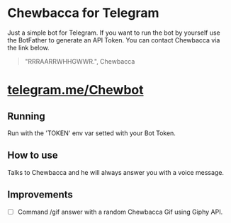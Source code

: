 # Chewbacca for Telegram
Just a simple bot for Telegram. If you want to run the bot by yourself use the BotFather to generate an API Token. You can contact Chewbacca via the link below.
> "RRRAARRWHHGWWR.", Chewbacca

# [telegram.me/Chewbot](telegram.me/Chewbot)

## Running
Run with the 'TOKEN' env var setted with your Bot Token.

## How to use
Talks to Chewbacca and he will always answer you with a voice message.

## Improvements
- [ ] Command /gif answer with a random Chewbacca Gif using Giphy API.